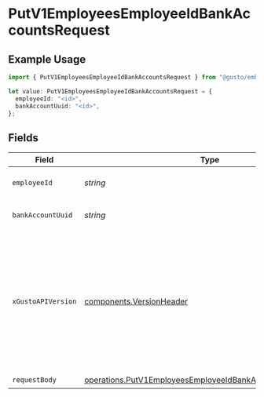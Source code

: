 # PutV1EmployeesEmployeeIdBankAccountsRequest

## Example Usage

```typescript
import { PutV1EmployeesEmployeeIdBankAccountsRequest } from "@gusto/embedded-api/models/operations/putv1employeesemployeeidbankaccounts.js";

let value: PutV1EmployeesEmployeeIdBankAccountsRequest = {
  employeeId: "<id>",
  bankAccountUuid: "<id>",
};
```

## Fields

| Field                                                                                                                                                                                                                        | Type                                                                                                                                                                                                                         | Required                                                                                                                                                                                                                     | Description                                                                                                                                                                                                                  |
| ---------------------------------------------------------------------------------------------------------------------------------------------------------------------------------------------------------------------------- | ---------------------------------------------------------------------------------------------------------------------------------------------------------------------------------------------------------------------------- | ---------------------------------------------------------------------------------------------------------------------------------------------------------------------------------------------------------------------------- | ---------------------------------------------------------------------------------------------------------------------------------------------------------------------------------------------------------------------------- |
| `employeeId`                                                                                                                                                                                                                 | *string*                                                                                                                                                                                                                     | :heavy_check_mark:                                                                                                                                                                                                           | The UUID of the employee                                                                                                                                                                                                     |
| `bankAccountUuid`                                                                                                                                                                                                            | *string*                                                                                                                                                                                                                     | :heavy_check_mark:                                                                                                                                                                                                           | The UUID of the bank account                                                                                                                                                                                                 |
| `xGustoAPIVersion`                                                                                                                                                                                                           | [components.VersionHeader](../../models/components/versionheader.md)                                                                                                                                                         | :heavy_minus_sign:                                                                                                                                                                                                           | Determines the date-based API version associated with your API call. If none is provided, your application's [minimum API version](https://docs.gusto.com/embedded-payroll/docs/api-versioning#minimum-api-version) is used. |
| `requestBody`                                                                                                                                                                                                                | [operations.PutV1EmployeesEmployeeIdBankAccountsRequestBody](../../models/operations/putv1employeesemployeeidbankaccountsrequestbody.md)                                                                                     | :heavy_check_mark:                                                                                                                                                                                                           | N/A                                                                                                                                                                                                                          |
